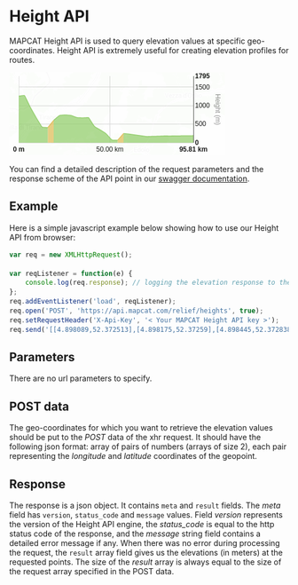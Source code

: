 # Height API

MAPCAT Height API is used to query elevation values at specific geo-coordinates. Height API is extremely useful for creating elevation profiles for routes.

![alt text](elevation_profile.png "Elevation profile")

You can find a detailed description of the request parameters and the response scheme of the API point in our [swagger documentation](../swagger/#/Height_APIs/post_relief_heights).  

## Example
Here is a simple javascript example below showing how to use our Height API from browser:

```js
var req = new XMLHttpRequest();

var reqListener = function(e) {
    console.log(req.response); // logging the elevation response to the console
};
req.addEventListener('load', reqListener);
req.open('POST', 'https://api.mapcat.com/relief/heights', true);
req.setRequestHeader('X-Api-Key', '< Your MAPCAT Height API key >');
req.send('[[4.898089,52.372513],[4.898175,52.37259],[4.898445,52.372838],[4.898681,52.373061],[4.899111,52.372921],[4.899191,52.372905]]');
```

## Parameters
There are no url parameters to specify. 

## POST data
The geo-coordinates for which you want to retrieve the elevation values should be put to the _POST_ data of the xhr request. It should have the following json format: array of pairs of numbers (arrays of size 2), each pair representing the _longitude_ and _latitude_ coordinates of the geopoint.

## Response
The response is a json object. It contains `meta` and `result` fields.
The _meta_ field has `version`, `status_code` and `message` values. Field _version_ represents the version of the Height API engine, the *status_code* is equal to the http status code of the response, and the _message_ string field contains a detailed error message if any.
When there was no error during processing the request, the `result` array field gives us the elevations (in meters) at the requested points. The size of the _result_ array is always equal to the size of the request array specified in the POST data.
